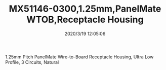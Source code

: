 ﻿---
layout: post 
title: MX51146-0300,1.25mm,PanelMate WTOB,Receptacle Housing
tags: MX51146
categories: wire-harness
overview: 1.25mm Pitch PanelMate Wire-to-Board Receptacle Housing, Ultra Low Profile, 3 Circuits, Natural
series: 
part_number: 511460300
thumb_img: static/202003/258-thumb-20200319200613.jpg
small_img: static/202003/258-20200319200613.jpg
date: 2020/3/19 12:05:06
---


1.25mm Pitch PanelMate Wire-to-Board Receptacle Housing, Ultra Low Profile, 3 Circuits, Natural
